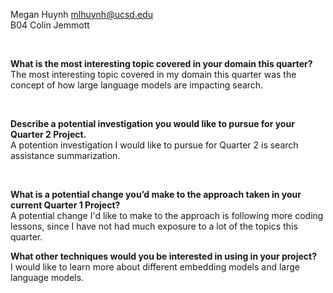 Megan Huynh mlhuynh@ucsd.edu\
B04 Colin Jemmott

<br>

**What is the most interesting topic covered in your domain this quarter?**\
The most interesting topic covered in my domain this quarter was the concept of how large language models are impacting search. 

<br>

**Describe a potential investigation you would like to pursue for your Quarter 2 Project.**\
A potention investigation I would like to pursue for Quarter 2 is search assistance summarization.

<br>

**What is a potential change you’d make to the approach taken in your current Quarter 1 Project?**\
A potential change I'd like to make to the approach is following more coding lessons, since I have not had much exposure to a lot of the topics this quarter. 
<br>

**What other techniques would you be interested in using in your project?**\
I would like to learn more about different embedding models and large language models.


